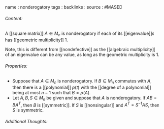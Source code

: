 name : nonderogatory
tags : 
backlinks : 
source : #MASED 

###### Content:
A [[square matrix]] $A\in M_n$ is nonderogatory if each of its [[eigenvalue]]s has [[geometric multiplicity]] 1.

Note, this is different from [[nondefective]] as the [[algebraic multiplicity]] of an eigenvalue can be any value, as long as the geometric multiplicity is 1.

###### Properties:
- Suppose that $A \in M_n$ is nonderogatory. If $B \in M_n$ commutes with $A$, then there is a [[polynomial]] $p(t)$ with the [[degree of a polynomial]] being at most $n-1$ such that $B = p(A)$.
- Let $A,B,S \in M_n$ be given and suppose that $A$ is nonderogatory. If $AB = BA^T$, then $B$ is [[symmetric]]. If $S$ is [[nonsingular]] and $A^T=S^{-1}AS$, then $S$ is symmetric.

###### Additional Thoughts:
